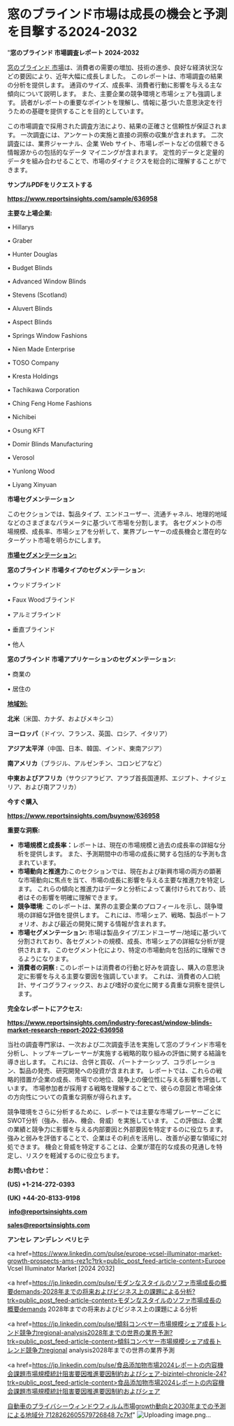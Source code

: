 # 窓のブラインド市場は成長の機会と予測を目撃する2024-2032

"<strong>窓のブラインド 市場調査レポート 2024-2032</strong>

<a href=https://www.reportsinsights.com/sample/636958>窓のブラインド 市場</a>は、消費者の需要の増加、技術の進歩、良好な経済状況などの要因により、近年大幅に成長しました。 このレポートは、市場調査の結果の分析を提供します。 通貨のサイズ、成長率、消費者行動に影響を与える主な傾向について説明します。 また、主要企業の競争環境と市場シェアも強調します。 読者がレポートの重要なポイントを理解し、情報に基づいた意思決定を行うための基礎を提供することを目的としています。

この市場調査で採用された調査方法により、結果の正確さと信頼性が保証されます。 一次調査には、アンケートの実施と直接の洞察の収集が含まれます。 二次調査には、業界ジャーナル、企業 Web サイト、市場レポートなどの信頼できる情報源からの包括的なデータ マイニングが含まれます。 定性的データと定量的データを組み合わせることで、市場のダイナミクスを総合的に理解することができます。

<strong><b>サンプルPDFをリクエストする</b></strong>

<a href=https://www.reportsinsights.com/sample/636958><strong><u>https://www.reportsinsights.com/sample/636958</u></strong></a>

<strong>主要な上場企業:</strong>

• Hillarys

• Graber

• Hunter Douglas

• Budget Blinds

• Advanced Window Blinds

• Stevens (Scotland)

• Aluvert Blinds

• Aspect Blinds

• Springs Window Fashions

• Nien Made Enterprise

• TOSO Company

• Kresta Holdings

• Tachikawa Corporation

• Ching Feng Home Fashions

• Nichibei

• Osung KFT

• Domir Blinds Manufacturing

• Verosol

• Yunlong Wood

• Liyang Xinyuan

<strong>市場セグメンテーション</strong>

このセクションでは、製品タイプ、エンドユーザー、流通チャネル、地理的地域などのさまざまなパラメータに基づいて市場を分割します。 各セグメントの市場規模、成長率、市場シェアを分析して、業界プレーヤーの成長機会と潜在的なターゲット市場を明らかにします。

<strong><u>市場セグメンテーション</u></strong><strong><u>:</u></strong>

<strong>窓のブラインド 市場タイプのセグメンテーション:</strong>

• ウッドブラインド

• Faux Woodブラインド

• アルミブラインド

• 垂直ブラインド

• 他人

<strong>窓のブラインド 市場アプリケーションのセグメンテーション:</strong>

• 商業の

• 居住の

<strong><u>地域別</u></strong><strong><u>:</u></strong>

<strong>北米</strong>（米国、カナダ、およびメキシコ）

<strong>ヨーロッパ</strong>（ドイツ、フランス、英国、ロシア、イタリア）

<strong>アジア太平洋</strong>（中国、日本、韓国、インド、東南アジア）

<strong>南アメリカ</strong>（ブラジル、アルゼンチン、コロンビアなど）

<strong>中東およびアフリカ</strong>（サウジアラビア、アラブ首長国連邦、エジプト、ナイジェリア、および南アフリカ）

<strong>今すぐ購入</strong>

<a href=https://www.reportsinsights.com/buynow/636958><strong><u>https://www.reportsinsights.com/buynow/636958</u></strong></a>

<strong>重要な洞察:</strong>
<ul>
  <li><strong>市場規模と成長率：</strong>レポートは、現在の市場規模と過去の成長率の詳細な分析を提供します。 また、予測期間中の市場の成長に関する包括的な予測も含まれています。</li>
  <li><strong>市場動向と推進力:</strong>このセクションでは、現在および新興市場の両方の顕著な市場動向に焦点を当て、市場の成長に影響を与える主要な推進力を特定します。 これらの傾向と推進力はデータと分析によって裏付けられており、読者はその影響を明確に理解できます。</li>
  <li><strong>競争環境</strong>: このレポートは、業界の主要企業のプロフィールを示し、競争環境の詳細な評価を提供します。 これには、市場シェア、戦略、製品ポートフォリオ、および最近の開発に関する情報が含まれます。</li>
  <li><strong>市場セグメンテーション: </strong>市場は製品タイプ/エンドユーザー/地域に基づいて分割されており、各セグメントの規模、成長、市場シェアの詳細な分析が提供されます。 このセグメント化により、特定の市場動向を包括的に理解できるようになります。</li>
  <li><strong>消費者の洞察 : </strong>このレポートは消費者の行動と好みを調査し、購入の意思決定に影響を与える主要な要因を強調しています。 これは、消費者の人口統計、サイコグラフィックス、および嗜好の変化に関する貴重な洞察を提供します。</li>
</ul>
<strong>完全なレポートにアクセス:</strong>

<a href=https://www.reportsinsights.com/industry-forecast/window-blinds-market-research-report-2022-636958><strong><u><b>https://www.reportsinsights.com/industry-forecast/window-blinds-market-research-report-2022-636958</b></u></strong></a>

当社の調査専門家は、一次および二次調査手法を実施して窓のブラインド市場を分析し、トップキープレーヤーが実施する戦略的取り組みの評価に関する結論を導き出します。 これには、合併と買収、パートナーシップ、コラボレーション、製品の発売、研究開発への投資が含まれます。 レポートでは、これらの戦略的措置が企業の成長、市場での地位、競争上の優位性に与える影響を評価しています。 市場参加者が採用する戦略を理解することで、彼らの意図と市場全体の方向性についての貴重な洞察が得られます。

競争環境をさらに分析するために、レポートでは主要な市場プレーヤーごとにSWOT分析（強み、弱み、機会、脅威）を実施しています。 この評価は、企業の業績と競争力に影響を与える内部要因と外部要因を特定するのに役立ちます。 強みと弱みを評価することで、企業はその利点を活用し、改善が必要な領域に対処できます。 機会と脅威を特定することは、企業が潜在的な成長の見通しを特定し、リスクを軽減するのに役立ちます。

<strong>お問い合わせ：</strong>

<strong>(US) +1-214-272-0393</strong>

<strong>(UK) +44-20-8133-9198</strong>

<strong> </strong><a href=info@reportsinsights.com><strong><u>info@reportsinsights.com</u></strong></a>

<a href=sales@reportsinsights.com><strong><u>sales@reportsinsights.com</u></strong></a>

<strong>アンセレ アンデレン ベリヒテ</strong>

<a href=https://www.linkedin.com/pulse/europe-vcsel-illuminator-market-growth-prospects-ams-rez1c?trk=public_post_feed-article-content>Europe Vcsel Illuminator Market [2024 2032]</a>

<a href=https://jp.linkedin.com/pulse/モダンなスタイルのソファ市場成長の概要demands-2028年までの将来およびビジネス上の課題による分析?trk=public_post_feed-article-content>モダンなスタイルのソファ市場成長の概要demands 2028年までの将来およびビジネス上の課題による分析</a>

<a href=https://jp.linkedin.com/pulse/傾斜コンベヤー市場規模シェア成長トレンド競争力regional-analysis2028年までの世界の業界予測?trk=public_post_feed-article-content>傾斜コンベヤー市場規模シェア成長トレンド競争力regional analysis2028年までの世界の業界予測</a>

<a href=https://jp.linkedin.com/pulse/食品添加物市場2024レポートの内容機会課題市場規模統計阻害要因推進要因制約およびシェア-bizintel-chronicle-24?trk=public_post_feed-article-content>食品添加物市場2024レポートの内容機会課題市場規模統計阻害要因推進要因制約およびシェア</a>

<a href=https://www.linkedin.com/pulse/自動車のプライバシーウィンドウフィルム市場growth動向と2030年までの予測による地域分-7128262605579726848-7c7kf/>自動車のプライバシーウィンドウフィルム市場growth動向と2030年までの予測による地域分 7128262605579726848 7c7kf</a>"
![Uploading image.png…]()
